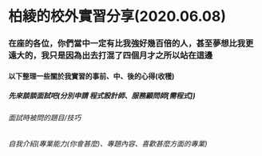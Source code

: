 # 柏綾的校外實習分享(2020.06.08)
### 在座的各位，你們當中一定有比我強好幾百倍的人，甚至夢想比我更遠大的，我只是因為出去打混了四個月才之所以站在這邊
#### 以下整理一些關於我實習的事前、中、後的心得(收穫)
##### 先來談談面試吧(分別申請 **程式設計師**、**服務顧問師[需程式]**)
###### 面試時被問的題目/技巧 
###### 自我介紹(專業能力(你會甚麼)、專題內容、喜歡甚麼方面的專業)
